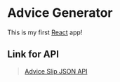 # Advice Generator

This is my first [React](https://react.dev/learn) app!

## Link for API

> [Advice Slip JSON API](https://api.adviceslip.com/advice)
